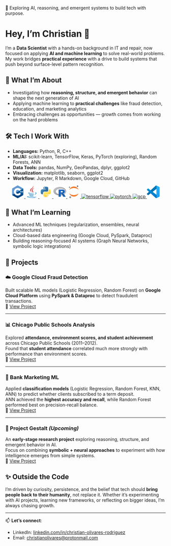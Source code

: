 🌌 Exploring AI, reasoning, and emergent systems to build tech with purpose.

# Hey, I’m Christian 👋  

I’m a **Data Scientist** with a hands-on background in IT and repair, now focused on applying **AI and machine learning** to solve real-world problems.  
My work bridges **practical experience** with a drive to build systems that push beyond surface-level pattern recognition.   

## 🚀 What I’m About
- Investigating how **reasoning, structure, and emergent behavior** can shape the next generation of AI  
- Applying machine learning to **practical challenges** like fraud detection, education, and marketing analytics  
- Embracing challenges as opportunities — growth comes from working on the hard problems  

## 🛠️ Tech I Work With
- **Languages:** Python, R, C++  
- **ML/AI:** scikit-learn, TensorFlow, Keras, PyTorch (exploring), Random Forests, ANN  
- **Data Tools:** pandas, NumPy, GeoPandas, dplyr, ggplot2  
- **Visualization:** matplotlib, seaborn, ggplot2  
- **Workflow:** Jupyter, R Markdown, Google Cloud, GitHub  

<p align="center"> 
  <a href="https://www.w3schools.com/cpp/" target="_blank" rel="noreferrer">
    <img src="https://raw.githubusercontent.com/devicons/devicon/master/icons/cplusplus/cplusplus-original.svg" alt="cplusplus" width="40" height="40"/>
  </a> 
  <a href="https://www.java.com" target="_blank" rel="noreferrer">
    <img src="https://raw.githubusercontent.com/devicons/devicon/master/icons/java/java-original.svg" alt="java" width="40" height="40"/>
  </a> 
  <a href="https://www.python.org" target="_blank" rel="noreferrer">
    <img src="https://raw.githubusercontent.com/devicons/devicon/master/icons/python/python-original.svg" alt="python" width="40" height="40"/>
  </a>
  <a href="https://www.r-project.org/" target="_blank" rel="noreferrer">
    <img src="https://raw.githubusercontent.com/devicons/devicon/master/icons/r/r-original.svg" alt="r" width="40" height="40"/>
  </a>
  <a href="https://jupyter.org/" target="_blank" rel="noreferrer">
    <img src="https://raw.githubusercontent.com/devicons/devicon/master/icons/jupyter/jupyter-original.svg" alt="jupyter" width="40" height="40"/>
  </a>
  <a href="https://www.tensorflow.org/" target="_blank" rel="noreferrer">
    <img src="https://www.vectorlogo.zone/logos/tensorflow/tensorflow-icon.svg" alt="tensorflow" width="40" height="40"/>
  </a>
  <a href="https://pytorch.org/" target="_blank" rel="noreferrer">
    <img src="https://www.vectorlogo.zone/logos/pytorch/pytorch-icon.svg" alt="pytorch" width="40" height="40"/>
  </a>
  <a href="https://cloud.google.com" target="_blank" rel="noreferrer">
    <img src="https://www.vectorlogo.zone/logos/google_cloud/google_cloud-icon.svg" alt="gcp" width="40" height="40"/>
  </a> 
  <a href="https://code.visualstudio.com/" target="_blank" rel="noreferrer">
    <img src="https://raw.githubusercontent.com/devicons/devicon/master/icons/vscode/vscode-original.svg" alt="vscode" width="40" height="40"/>
  </a>
</p>

## 🌱 What I’m Learning
- Advanced ML techniques (regularization, ensembles, neural architectures)  
- Cloud-based data engineering (Google Cloud, PySpark, Dataproc)  
- Building reasoning-focused AI systems (Graph Neural Networks, symbolic logic integrations)

## 📂 Projects  

### ☁️ Google Cloud Fraud Detection  
Built scalable ML models (Logistic Regression, Random Forest) on **Google Cloud Platform** using **PySpark & Dataproc** to detect fraudulent transactions.  
🔗 [View Project](https://github.com/Oli-Data/Data-Engineering-Infrastructure-Projects/tree/main/Google%20Cloud%20Project)  

---

### 📊 Chicago Public Schools Analysis  
Explored **attendance, environment scores, and student achievement** across Chicago Public Schools (2011–2012).  
Found that **student attendance** correlated much more strongly with performance than environment scores.  
🔗 [View Project](https://github.com/Oli-Data/Data-Science-Machine-Learning-Projects/tree/main/Chicago%20Schools%20Project)  

---

### 🏦 Bank Marketing ML  
Applied **classification models** (Logistic Regression, Random Forest, KNN, ANN) to predict whether clients subscribed to a term deposit.  
ANN achieved the **highest accuracy and recall**, while Random Forest performed best on precision-recall balance.  
🔗 [View Project](https://github.com/Oli-Data/Data-Science-Machine-Learning-Projects/tree/main/Bank%20Marketing%20ML)  

---

### 🧠 Project Gestalt *(Upcoming)*  
An **early-stage research project** exploring reasoning, structure, and emergent behavior in AI.  
Focus on combining **symbolic + neural approaches** to experiment with how intelligence emerges from simple systems.  
🔗 [View Project](https://github.com/Oli-Data/Data-Science-Machine-Learning-Projects/tree/main/Project%20Gestalt)  

## ✨ Outside the Code
I’m driven by curiosity, persistence, and the belief that tech should **bring people back to their humanity**, not replace it. Whether it’s experimenting with AI projects, learning new frameworks, or reflecting on bigger ideas, I’m always chasing growth.  

---

📫 **Let’s connect**:  
- LinkedIn: [linkedin.com/in/christian-olivares-rodriguez](https://www.linkedin.com/in/christian-olivares-rodriguez/)  
- Email: [christianolivares@protonmail.com](#)

